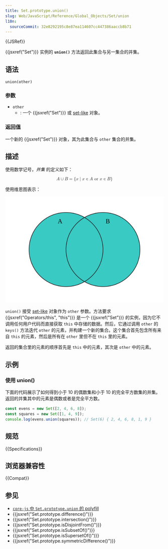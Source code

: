 ```yaml
---
title: Set.prototype.union()
slug: Web/JavaScript/Reference/Global_Objects/Set/union
l10n:
  sourceCommit: 32e8292195c8e87ea114607cc447386aaccb8b71
---
```


{{JSRef}}

{{jsxref("Set")}} 实例的 **`union()`** 方法返回此集合与另一集合的并集。

## 语法

```js-nolint
union(other)
```

### 参数

- `other`
  - : 一个 {{jsxref("Set")}} 或 [set-like](/zh-CN/docs/Web/JavaScript/Reference/Global_Objects/Set#类_set_浏览器_api) 对象。

### 返回值

一个新的 {{jsxref("Set")}} 对象，其为此集合与 `other` 集合的并集。

## 描述

使用数学记号，_并集_ 的定义如下：

<math display="block"><semantics><mrow><mi>A</mi><mo>∪</mo><mi>B</mi><mo>=</mo><mo stretchy="false">{</mo><mi>x</mi><mo>∣</mo><mi>x</mi><mo>∊</mo><mi>A</mi><mtext>&nbsp;or&nbsp;</mtext><mi>x</mi><mo>∊</mo><mi>B</mi><mo stretchy="false">}</mo></mrow><annotation encoding="TeX">A\cup B = \{x\midx\in A\text{ or }x\in B\}</annotation></semantics></math>

使用维恩图表示：

![有部分重叠的两个圆的维恩图。A 和 B 的并集是被任意一个圆包含的区域。](diagram.svg)

`union()` 接受 [set-like](/zh-CN/docs/Web/JavaScript/Reference/Global_Objects/Set#类_set_浏览器_api) 对象作为 `other` 参数。方法要求 {{jsxref("Operators/this", "this")}} 是一个 {{jsxref("Set")}} 的实例，因为它不调用任何用户代码而直接获取 `this` 中存储的数据。然后，它通过调用 `other` 的 `keys()` 方法迭代 `other` 的元素，并构建一个新的集合。这个集合首先包含所有来自 `this` 的元素，然后是所有在 `other` 里但不在 `this` 里的元素。

返回的集合里的元素的顺序首先是 `this` 中的元素，其次是 `other` 中的元素。

## 示例

### 使用 union()

下面的代码展示了如何得到小于 10 的偶数集和小于 10 的完全平方数集的并集。返回的并集其中的元素是偶数或者是完全平方数。

```js
const evens = new Set([2, 4, 6, 8]);
const squares = new Set([1, 4, 9]);
console.log(evens.union(squares)); // Set(6) { 2, 4, 6, 8, 1, 9 }
```

## 规范

{{Specifications}}

## 浏览器兼容性

{{Compat}}

## 参见

- [`core-js` 中 `Set.prototype.union` 的 polyfill](https://github.com/zloirock/core-js#new-set-methods)
- {{jsxref("Set.prototype.difference()")}}
- {{jsxref("Set.prototype.intersection()")}}
- {{jsxref("Set.prototype.isDisjointFrom()")}}
- {{jsxref("Set.prototype.isSubsetOf()")}}
- {{jsxref("Set.prototype.isSupersetOf()")}}
- {{jsxref("Set.prototype.symmetricDifference()")}}
